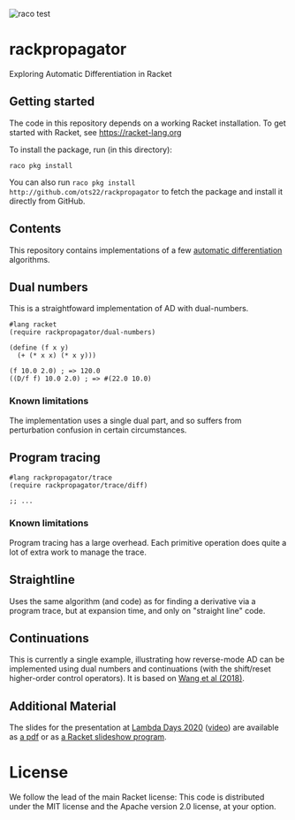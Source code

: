 ![raco test](https://github.com/ots22/racket-ad-demos/workflows/raco%20test/badge.svg)

# rackpropagator
Exploring Automatic Differentiation in Racket

## Getting started

The code in this repository depends on a working Racket installation.
To get started with Racket, see https://racket-lang.org

To install the package, run (in this directory):

`raco pkg install`

You can also run
`raco pkg install http://github.com/ots22/rackpropagator`
to fetch the package and install it directly from GitHub.

## Contents

This repository contains implementations of a few [automatic
differentiation](https://en.wikipedia.org/wiki/Automatic_differentiation)
algorithms.

## Dual numbers

This is a straightfoward implementation of AD with dual-numbers.

```racket
#lang racket
(require rackpropagator/dual-numbers)

(define (f x y)
  (+ (* x x) (* x y)))

(f 10.0 2.0) ; => 120.0
((D/f f) 10.0 2.0) ; => #(22.0 10.0)
```

### Known limitations
The implementation uses a single dual part, and so suffers from
perturbation confusion in certain circumstances.


## Program tracing

```racket
#lang rackpropagator/trace
(require rackpropagator/trace/diff)

;; ...
```

### Known limitations

Program tracing has a large overhead. Each primitive operation does
quite a lot of extra work to manage the trace.

## Straightline

Uses the same algorithm (and code) as for finding a derivative via a
program trace, but at expansion time, and only on "straight line"
code.

## Continuations

This is currently a single example, illustrating how reverse-mode AD
can be implemented using dual numbers and continuations (with the
shift/reset higher-order control operators).  It is based on [Wang et
al (2018)](https://arxiv.org/abs/1803.10228).


## Additional Material

The slides for the presentation at
[Lambda Days 2020](https://www.lambdadays.org/lambdadays2020) ([video](https://youtu.be/treqJHnl7lY))
are available as
[a pdf](https://github.com/ots22/rackpropagator/tree/master/talk/slides-lambda-days.pdf)
or as
[a Racket slideshow program](https://github.com/ots22/rackpropagator/tree/master/talk/slides-lambda-days.rkt).

# License

We follow the lead of the main Racket license:
This code is distributed under the MIT license and the Apache version 2.0 license, at your option. 
